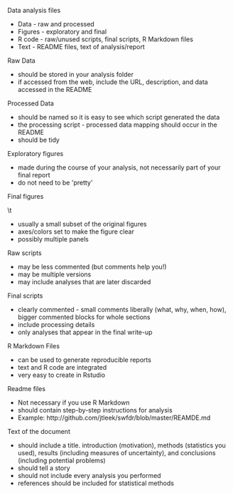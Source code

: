 <p>Data analysis files</p>
<ul>
<li>Data - raw and processed</li>
<li>Figures - exploratory and final</li>
<li>R code - raw/unused scripts, final scripts, R Markdown files</li>
<li>Text - README files, text of analysis/report</li>
</ul>

<p>Raw Data</p>
<ul>
<li>should be stored in your analysis folder</li>
<li>if accessed from the web, include the URL, description, and data accessed in the README</li>
</ul>

<p>Processed Data</p>
<ul>
<li>should be named so it is easy to see which script generated the data</li>
<li>the processing script - processed data mapping should occur in the README</li>
<li>should be tidy</li>
</ul>

<p>Exploratory figures</p>
<ul>
<li>made during the course of your analysis, not necessarily part of your final report</li>
<li>do not need to be 'pretty'</li>
</ul>

<p>Final figures</p>\t
<ul>
<li>usually a small subset of the original figures</li>
<li>axes/colors set to make the figure clear</li>
<li>possibly multiple panels</li>
</ul>

<p>Raw scripts</p>
<ul>
<li>may be less commented (but comments help you!)</li>
<li>may be multiple versions</li>
<li>may include analyses that are later discarded</li>
</ul>

<p>Final scripts</p>
<ul>
<li>clearly commented - small comments liberally (what, why, when, how), bigger commented blocks for whole sections</li>
<li>include processing details</li>
<li>only analyses that appear in the final write-up</li>
</ul>

<p>R Markdown Files</p>
<ul>
<li>can be used to generate reproducible reports</li>
<li>text and R code are integrated</li>
<li>very easy to create in Rstudio</li>
</ul>

<p>Readme files</p>
<ul>
<li>Not necessary if you use R Markdown</li>
<li>should contain step-by-step instructions for analysis</li>
<li>Example: http://github.com/jtleek/swfdr/blob/master/REAMDE.md</li>
</ul>

<p>Text of the document</p>
<ul>
<li>should include a title. introduction (motivation), methods (statistics you used), results (including measures of uncertainty), and conclusions (including potential problems)</li>
<li>should tell a story</li>
<li>should not include every analysis you performed</li>
<li>references should be included for statistical methods</li>
</ul>